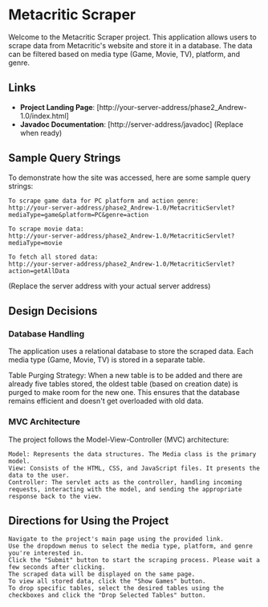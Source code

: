 # Metacritic Scraper

Welcome to the Metacritic Scraper project. This application allows users to scrape data from Metacritic's website and store it in a database. The data can be filtered based on media type (Game, Movie, TV), platform, and genre.
## Links

-  **Project Landing Page**: [http://your-server-address/phase2_Andrew-1.0/index.html]
-  **Javadoc Documentation**: [http://server-address/javadoc] (Replace when ready)

## Sample Query Strings

To demonstrate how the site was accessed, here are some sample query strings:

    To scrape game data for PC platform and action genre:
    http://your-server-address/phase2_Andrew-1.0/MetacriticServlet?mediaType=game&platform=PC&genre=action

    To scrape movie data:
    http://your-server-address/phase2_Andrew-1.0/MetacriticServlet?mediaType=movie

    To fetch all stored data:
    http://your-server-address/phase2_Andrew-1.0/MetacriticServlet?action=getAllData

(Replace the server address with your actual server address)
## Design Decisions
### Database Handling

The application uses a relational database to store the scraped data. Each media type (Game, Movie, TV) is stored in a separate table.

Table Purging Strategy:
When a new table is to be added and there are already five tables stored, the oldest table (based on creation date) is purged to make room for the new one. This ensures that the database remains efficient and doesn't get overloaded with old data.
### MVC Architecture

The project follows the Model-View-Controller (MVC) architecture:

    Model: Represents the data structures. The Media class is the primary model.
    View: Consists of the HTML, CSS, and JavaScript files. It presents the data to the user.
    Controller: The servlet acts as the controller, handling incoming requests, interacting with the model, and sending the appropriate response back to the view.

## Directions for Using the Project

    Navigate to the project's main page using the provided link.
    Use the dropdown menus to select the media type, platform, and genre you're interested in.
    Click the "Submit" button to start the scraping process. Please wait a few seconds after clicking.
    The scraped data will be displayed on the same page.
    To view all stored data, click the "Show Games" button.
    To drop specific tables, select the desired tables using the checkboxes and click the "Drop Selected Tables" button.
